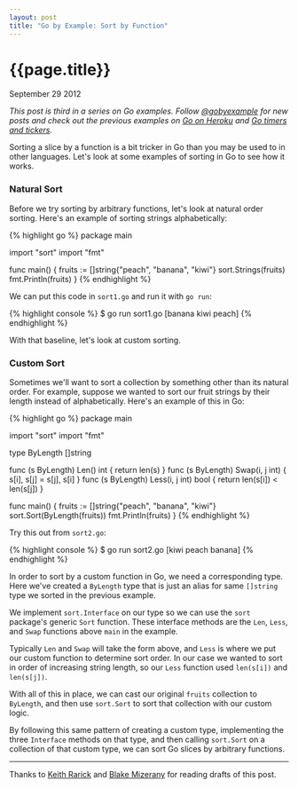 ```yaml
---
layout: post
title: "Go by Example: Sort by Function"
---
```


# {{page.title}}

<span class="meta">September 29 2012</span>

_This post is third in a series on Go examples. Follow [@gobyexample](https://twitter.com/gobyexample)
for new posts and check out the previous examples on [Go on Heroku](http://mmcgrana.github.com/2012/09/getting-started-with-go-on-heroku.html)
and [Go timers and tickers](http://mmcgrana.github.com/2012/09/go-by-example-timers-and-tickers.html)._

Sorting a slice by a function is a bit tricker in Go than you
may be used to in other languages. Let's look at some examples of
sorting in Go to see how it works.


### Natural Sort

Before we try sorting by arbitrary functions, let's look at natural
order sorting. Here's an example of sorting strings alphabetically:

{% highlight go %}
package main

import "sort"
import "fmt"

func main() {
  fruits := []string{"peach", "banana", "kiwi"}
  sort.Strings(fruits)
  fmt.Println(fruits)
}
{% endhighlight %}

We can put this code in `sort1.go` and run it with `go run`:

{% highlight console %}
$ go run sort1.go
[banana kiwi peach]
{% endhighlight %}

With that baseline, let's look at custom sorting.


### Custom Sort

Sometimes we'll want to sort a collection by something other than
its natural order. For example, suppose we wanted to sort our
fruit strings by their length instead of alphabetically. Here's
an example of this in Go:

{% highlight go %}
package main

import "sort"
import "fmt"

type ByLength []string

func (s ByLength) Len() int {
    return len(s)
}
func (s ByLength) Swap(i, j int) {
    s[i], s[j] = s[j], s[i]
}
func (s ByLength) Less(i, j int) bool {
    return len(s[i]) < len(s[j])
}

func main() {
    fruits := []string{"peach", "banana", "kiwi"}
    sort.Sort(ByLength(fruits))
    fmt.Println(fruits)
}
{% endhighlight %}

Try this out from `sort2.go`:

{% highlight console %}
$ go run sort2.go
[kiwi peach banana]
{% endhighlight %}

In order to sort by a custom function in Go, we need a corresponding
type. Here we've created a `ByLength` type that is just an alias for
same `[]string` type we sorted in the previous example.

We implement `sort.Interface` on our type so we can use the `sort`
package's generic `Sort` function. These interface methods are the
`Len`, `Less`, and `Swap` functions above `main` in the example.

Typically `Len` and `Swap` will take the form above, and `Less` is
where we put our custom function to determine sort order. In our
case we wanted to sort in order of increasing string length, so
our `Less` function used `len(s[i])` and `len(s[j])`.

With all of this in place, we can cast our original `fruits`
collection to `ByLength`, and then use `sort.Sort` to sort that
collection with our custom logic.

By following this same pattern of creating a custom type,
implementing the three `Interface` methods on that type, and then
calling `sort.Sort` on a collection of that custom type, we can
sort Go slices by arbitrary functions.


-----

Thanks to [Keith Rarick](http://xph.us/) and [Blake Mizerany](https://github.com/bmizerany)
for reading drafts of this post.
